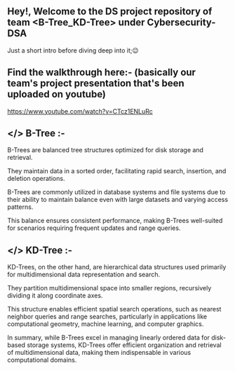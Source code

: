 
Hey!, Welcome to the DS project repository of team <B-Tree_KD-Tree> under Cybersecurity-DSA
-----------------------------------------------------------------

Just a short intro before diving deep into it;😉

Find the walkthrough here:- (basically our team's project presentation that's been uploaded on youtube)
--------------------------

https://www.youtube.com/watch?v=CTcz1ENLuRc

</> B-Tree :-
-------

B-Trees are balanced tree structures optimized for disk storage and retrieval. 

They maintain data in a sorted order, facilitating rapid search, insertion, and deletion operations. 

B-Trees are commonly utilized in database systems and file systems due to their ability to maintain balance even with large datasets and varying access patterns. 

This balance ensures consistent performance, making B-Trees well-suited for scenarios requiring frequent updates and range queries.

</> KD-Tree :-
--------

KD-Trees, on the other hand, are hierarchical data structures used primarily for multidimensional data representation and search. 

They partition multidimensional space into smaller regions, recursively dividing it along coordinate axes.

This structure enables efficient spatial search operations, such as nearest neighbor queries and range searches, particularly in applications like computational geometry, machine learning, and computer graphics.


In summary, while B-Trees excel in managing linearly ordered data for disk-based storage systems, KD-Trees offer efficient organization and retrieval of multidimensional data, making them indispensable in various computational domains.
